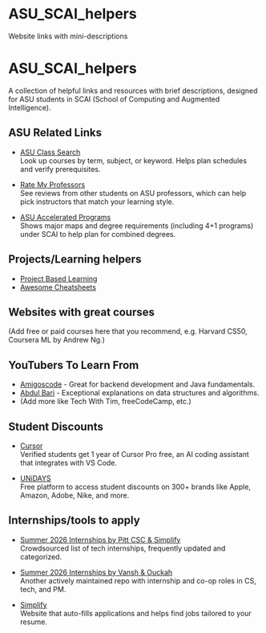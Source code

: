 # ASU_SCAI_helpers
Website links with mini-descriptions

# ASU_SCAI_helpers

A collection of helpful links and resources with brief descriptions, designed for ASU students in SCAI (School of Computing and Augmented Intelligence).

## ASU Related Links

- [ASU Class Search](https://catalog.apps.asu.edu/catalog/classes)  
  Look up courses by term, subject, or keyword. Helps plan schedules and verify prerequisites.

- [Rate My Professors](https://ratemyprofessors.com)  
  See reviews from other students on ASU professors, which can help pick instructors that match your learning style.

- [ASU Accelerated Programs](https://scai.engineering.asu.edu/undergraduate-degrees/)  
  Shows major maps and degree requirements (including 4+1 programs) under SCAI to help plan for combined degrees.

## Projects/Learning helpers

- [Project Based Learning](https://github.com/practical-tutorials/project-based-learning?tab=readme-ov-file#python)
- [Awesome Cheatsheets](https://github.com/LeCoupa/awesome-cheatsheets)

## Websites with great courses

(Add free or paid courses here that you recommend, e.g. Harvard CS50, Coursera ML by Andrew Ng.)

## YouTubers To Learn From

- [Amigoscode](https://www.youtube.com/@amigoscode) - Great for backend development and Java fundamentals.
- [Abdul Bari](https://www.youtube.com/@abdulbarikcs) - Exceptional explanations on data structures and algorithms.
- (Add more like Tech With Tim, freeCodeCamp, etc.)

## Student Discounts

- [Cursor](https://cursor.com/students)  
  Verified students get 1 year of Cursor Pro free, an AI coding assistant that integrates with VS Code.

- [UNiDAYS](https://www.myunidays.com/US/en-US)  
  Free platform to access student discounts on 300+ brands like Apple, Amazon, Adobe, Nike, and more.

## Internships/tools to apply

- [Summer 2026 Internships by Pitt CSC & Simplify](https://github.com/SimplifyJobs/Summer2026-Internships)  
  Crowdsourced list of tech internships, frequently updated and categorized.

- [Summer 2026 Internships by Vansh & Ouckah](https://github.com/vanshb03/Summer2026-Internships)  
  Another actively maintained repo with internship and co-op roles in CS, tech, and PM.

- [Simplify](https://simplify.jobs/)  
  Website that auto-fills applications and helps find jobs tailored to your resume.

